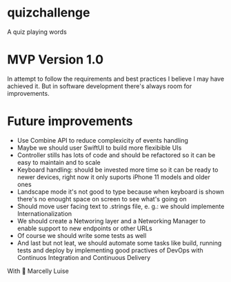 # quizchallenge
A quiz playing words 

# MVP Version 1.0
In attempt to follow the requirements and best practices I believe I may have achieved it. But in software development there's always room for improvements. 

# Future improvements 
- Use Combine API to reduce complexicity of events handling 
- Maybe we should user SwiftUI to build more flexibible UIs
- Controller stills has lots of code and should be refactored so it can be easy to maintain and to scale
- Keyboard handling: should be invested more time so it can be ready to newer devices, right now it only suports iPhone 11 models and older ones
- Landscape mode it's not good to type because when keyboard is shown there's no enought space on screen to see what's going on 
- Should move user facing text to .strings file, e. g.: we should implemente Internationalization
- We should create a Networing layer and a Networking Manager to enable support to new endpoints or other URLs
- Of course we should write some tests as well
- And last but not leat, we should automate some tasks like build, running tests and deploy by implementing good practives of DevOps with Continuos Integration and Continuous Delivery

With 🧡 Marcelly Luise
